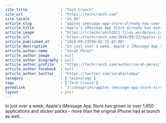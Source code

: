```yaml
---
site_title               : "Tech Crunch"
site_url                 : "https://techcrunch.com"
site_locale              : "en_US"
article_slug             : "apples-imessage-app-store-already-has-over-1-650-apps-majority-are-sticker-packs"
article_title            : "Apple’s iMessage App Store already has over 1,650 apps, majority are sticker packs"
article_image            : "https://tctechcrunch2011.files.wordpress.com/2016/09/imessage-app-store-hero.jpg?w=764&h=400&crop=1"
article_url              : "https://techcrunch.com/2016/09/23/apples-imessage-app-store-already-has-over-1650-apps-majority-are-sticker-packs/"
article_published_at     : "2016-09-23T08:02:15-03:00"
article_description      : "In just over a week, Apple's iMessage App Store has grown to over 1,650 applications and sticker packs - more than the original iPhone had at launch as well..."
article_author_name      : "Sarah Perez"
article_author_image     : null
article_author_biography : null
article_author_profile   : "https://techcrunch.com/author/sarah-perez/"
article_author_facebook  : null
article_author_twitter   : "https://twitter.com/sarahintampa"
category                 : ['technology']
tags                     : ['Tech Crunch']
permalink                : "/:categories/apples-imessage-app-store-already-has-over-1-650-apps-majority-are-sticker-packs/"
layout                   : post
---
```


In just over a week, Apple's iMessage App Store has grown to over 1,650 applications and sticker packs - more than the original iPhone had at launch as well...
